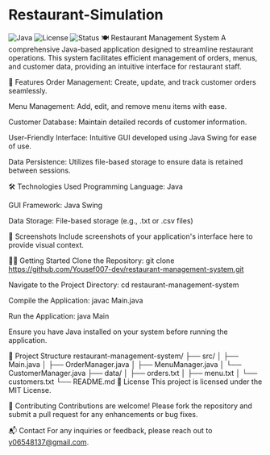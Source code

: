 # Restaurant-Simulation
![Java](https://img.shields.io/badge/Java-17%2B-blue)
![License](https://img.shields.io/badge/License-MIT-green)
![Status](https://img.shields.io/badge/Status-Production%20Ready-brightgreen)
🍽️ Restaurant Management System
A comprehensive Java-based application designed to streamline restaurant operations. This system facilitates efficient management of orders, menus, and customer data, providing an intuitive interface for restaurant staff.

🚀 Features
Order Management: Create, update, and track customer orders seamlessly.

Menu Management: Add, edit, and remove menu items with ease.

Customer Database: Maintain detailed records of customer information.

User-Friendly Interface: Intuitive GUI developed using Java Swing for ease of use.

Data Persistence: Utilizes file-based storage to ensure data is retained between sessions.

🛠️ Technologies Used
Programming Language: Java

GUI Framework: Java Swing

Data Storage: File-based storage (e.g., .txt or .csv files)

📸 Screenshots
Include screenshots of your application's interface here to provide visual context.

🧑‍💻 Getting Started
Clone the Repository:
git clone https://github.com/Yousef007-dev/restaurant-management-system.git

Navigate to the Project Directory:
cd restaurant-management-system

Compile the Application:
javac Main.java

Run the Application:
java Main

Ensure you have Java installed on your system before running the application.

📂 Project Structure
restaurant-management-system/
├── src/
│   ├── Main.java
│   ├── OrderManager.java
│   ├── MenuManager.java
│   └── CustomerManager.java
├── data/
│   ├── orders.txt
│   ├── menu.txt
│   └── customers.txt
└── README.md
🧾 License
This project is licensed under the MIT License.

🤝 Contributing
Contributions are welcome! Please fork the repository and submit a pull request for any enhancements or bug fixes.

📬 Contact
For any inquiries or feedback, please reach out to y06548137@gmail.com.
